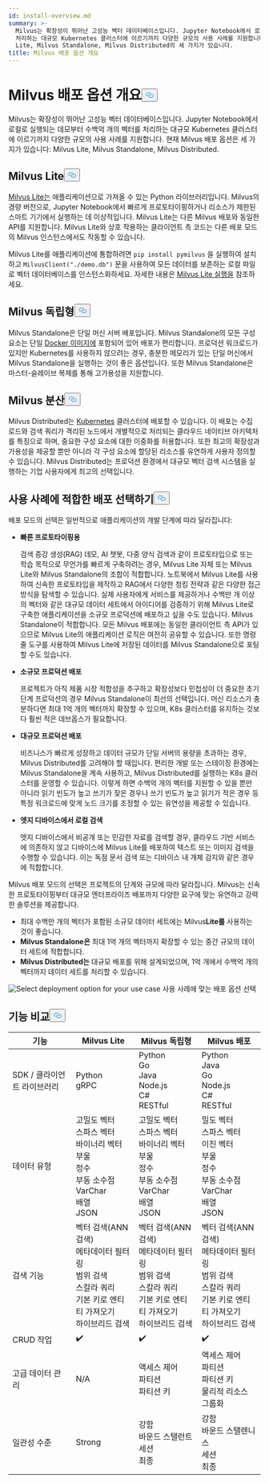 ```yaml
---
id: install-overview.md
summary: >-
  Milvus는 확장성이 뛰어난 고성능 벡터 데이터베이스입니다. Jupyter Notebook에서 로컬로 실행되는 데모부터 수백억 개의 벡터를
  처리하는 대규모 Kubernetes 클러스터에 이르기까지 다양한 규모의 사용 사례를 지원합니다. 현재 Milvus 배포 옵션은 Milvus
  Lite, Milvus Standalone, Milvus Distributed의 세 가지가 있습니다.
title: Milvus 배포 옵션 개요
---
```

<h1 id="Overview-of-Milvus-Deployment-Options" class="common-anchor-header">Milvus 배포 옵션 개요<button data-href="#Overview-of-Milvus-Deployment-Options" class="anchor-icon" translate="no">
      <svg translate="no"
        aria-hidden="true"
        focusable="false"
        height="20"
        version="1.1"
        viewBox="0 0 16 16"
        width="16"
      >
        <path
          fill="#0092E4"
          fill-rule="evenodd"
          d="M4 9h1v1H4c-1.5 0-3-1.69-3-3.5S2.55 3 4 3h4c1.45 0 3 1.69 3 3.5 0 1.41-.91 2.72-2 3.25V8.59c.58-.45 1-1.27 1-2.09C10 5.22 8.98 4 8 4H4c-.98 0-2 1.22-2 2.5S3 9 4 9zm9-3h-1v1h1c1 0 2 1.22 2 2.5S13.98 12 13 12H9c-.98 0-2-1.22-2-2.5 0-.83.42-1.64 1-2.09V6.25c-1.09.53-2 1.84-2 3.25C6 11.31 7.55 13 9 13h4c1.45 0 3-1.69 3-3.5S14.5 6 13 6z"
        ></path>
      </svg>
    </button></h1><p>Milvus는 확장성이 뛰어난 고성능 벡터 데이터베이스입니다. Jupyter Notebook에서 로컬로 실행되는 데모부터 수백억 개의 벡터를 처리하는 대규모 Kubernetes 클러스터에 이르기까지 다양한 규모의 사용 사례를 지원합니다. 현재 Milvus 배포 옵션은 세 가지가 있습니다: Milvus Lite, Milvus Standalone, Milvus Distributed.</p>
<h2 id="Milvus-Lite" class="common-anchor-header">Milvus Lite<button data-href="#Milvus-Lite" class="anchor-icon" translate="no">
      <svg translate="no"
        aria-hidden="true"
        focusable="false"
        height="20"
        version="1.1"
        viewBox="0 0 16 16"
        width="16"
      >
        <path
          fill="#0092E4"
          fill-rule="evenodd"
          d="M4 9h1v1H4c-1.5 0-3-1.69-3-3.5S2.55 3 4 3h4c1.45 0 3 1.69 3 3.5 0 1.41-.91 2.72-2 3.25V8.59c.58-.45 1-1.27 1-2.09C10 5.22 8.98 4 8 4H4c-.98 0-2 1.22-2 2.5S3 9 4 9zm9-3h-1v1h1c1 0 2 1.22 2 2.5S13.98 12 13 12H9c-.98 0-2-1.22-2-2.5 0-.83.42-1.64 1-2.09V6.25c-1.09.53-2 1.84-2 3.25C6 11.31 7.55 13 9 13h4c1.45 0 3-1.69 3-3.5S14.5 6 13 6z"
        ></path>
      </svg>
    </button></h2><p><a href="https://milvus.io/docs/milvus_lite.md">Milvus Lite는</a> 애플리케이션으로 가져올 수 있는 Python 라이브러리입니다. Milvus의 경량 버전으로, Jupyter Notebook에서 빠르게 프로토타이핑하거나 리소스가 제한된 스마트 기기에서 실행하는 데 이상적입니다. Milvus Lite는 다른 Milvus 배포와 동일한 API를 지원합니다. Milvus Lite와 상호 작용하는 클라이언트 측 코드는 다른 배포 모드의 Milvus 인스턴스에서도 작동할 수 있습니다.</p>
<p>Milvus Lite를 애플리케이션에 통합하려면 <code translate="no">pip install pymilvus</code> 을 실행하여 설치하고 <code translate="no">MilvusClient(&quot;./demo.db&quot;)</code> 문을 사용하여 모든 데이터를 보존하는 로컬 파일로 벡터 데이터베이스를 인스턴스화하세요. 자세한 내용은 <a href="https://milvus.io/docs/milvus_lite.md">Milvus Lite 실행을</a> 참조하세요.</p>
<h2 id="Milvus-Standalone" class="common-anchor-header">Milvus 독립형<button data-href="#Milvus-Standalone" class="anchor-icon" translate="no">
      <svg translate="no"
        aria-hidden="true"
        focusable="false"
        height="20"
        version="1.1"
        viewBox="0 0 16 16"
        width="16"
      >
        <path
          fill="#0092E4"
          fill-rule="evenodd"
          d="M4 9h1v1H4c-1.5 0-3-1.69-3-3.5S2.55 3 4 3h4c1.45 0 3 1.69 3 3.5 0 1.41-.91 2.72-2 3.25V8.59c.58-.45 1-1.27 1-2.09C10 5.22 8.98 4 8 4H4c-.98 0-2 1.22-2 2.5S3 9 4 9zm9-3h-1v1h1c1 0 2 1.22 2 2.5S13.98 12 13 12H9c-.98 0-2-1.22-2-2.5 0-.83.42-1.64 1-2.09V6.25c-1.09.53-2 1.84-2 3.25C6 11.31 7.55 13 9 13h4c1.45 0 3-1.69 3-3.5S14.5 6 13 6z"
        ></path>
      </svg>
    </button></h2><p>Milvus Standalone은 단일 머신 서버 배포입니다. Milvus Standalone의 모든 구성 요소는 단일 <a href="https://milvus.io/docs/install_standalone-docker.md">Docker 이미지에</a> 포함되어 있어 배포가 편리합니다. 프로덕션 워크로드가 있지만 Kubernetes를 사용하지 않으려는 경우, 충분한 메모리가 있는 단일 머신에서 Milvus Standalone을 실행하는 것이 좋은 옵션입니다. 또한 Milvus Standalone은 마스터-슬레이브 복제를 통해 고가용성을 지원합니다.</p>
<h2 id="Milvus-Distributed" class="common-anchor-header">Milvus 분산<button data-href="#Milvus-Distributed" class="anchor-icon" translate="no">
      <svg translate="no"
        aria-hidden="true"
        focusable="false"
        height="20"
        version="1.1"
        viewBox="0 0 16 16"
        width="16"
      >
        <path
          fill="#0092E4"
          fill-rule="evenodd"
          d="M4 9h1v1H4c-1.5 0-3-1.69-3-3.5S2.55 3 4 3h4c1.45 0 3 1.69 3 3.5 0 1.41-.91 2.72-2 3.25V8.59c.58-.45 1-1.27 1-2.09C10 5.22 8.98 4 8 4H4c-.98 0-2 1.22-2 2.5S3 9 4 9zm9-3h-1v1h1c1 0 2 1.22 2 2.5S13.98 12 13 12H9c-.98 0-2-1.22-2-2.5 0-.83.42-1.64 1-2.09V6.25c-1.09.53-2 1.84-2 3.25C6 11.31 7.55 13 9 13h4c1.45 0 3-1.69 3-3.5S14.5 6 13 6z"
        ></path>
      </svg>
    </button></h2><p>Milvus Distributed는 <a href="https://milvus.io/docs/install_cluster-milvusoperator.md">Kubernetes</a> 클러스터에 배포할 수 있습니다. 이 배포는 수집 로드와 검색 쿼리가 격리된 노드에서 개별적으로 처리되는 클라우드 네이티브 아키텍처를 특징으로 하며, 중요한 구성 요소에 대한 이중화를 허용합니다. 또한 최고의 확장성과 가용성을 제공할 뿐만 아니라 각 구성 요소에 할당된 리소스를 유연하게 사용자 정의할 수 있습니다. Milvus Distributed는 프로덕션 환경에서 대규모 벡터 검색 시스템을 실행하는 기업 사용자에게 최고의 선택입니다.</p>
<h2 id="Choose-the-Right-Deployment-for-Your-Use-Case" class="common-anchor-header">사용 사례에 적합한 배포 선택하기<button data-href="#Choose-the-Right-Deployment-for-Your-Use-Case" class="anchor-icon" translate="no">
      <svg translate="no"
        aria-hidden="true"
        focusable="false"
        height="20"
        version="1.1"
        viewBox="0 0 16 16"
        width="16"
      >
        <path
          fill="#0092E4"
          fill-rule="evenodd"
          d="M4 9h1v1H4c-1.5 0-3-1.69-3-3.5S2.55 3 4 3h4c1.45 0 3 1.69 3 3.5 0 1.41-.91 2.72-2 3.25V8.59c.58-.45 1-1.27 1-2.09C10 5.22 8.98 4 8 4H4c-.98 0-2 1.22-2 2.5S3 9 4 9zm9-3h-1v1h1c1 0 2 1.22 2 2.5S13.98 12 13 12H9c-.98 0-2-1.22-2-2.5 0-.83.42-1.64 1-2.09V6.25c-1.09.53-2 1.84-2 3.25C6 11.31 7.55 13 9 13h4c1.45 0 3-1.69 3-3.5S14.5 6 13 6z"
        ></path>
      </svg>
    </button></h2><p>배포 모드의 선택은 일반적으로 애플리케이션의 개발 단계에 따라 달라집니다:</p>
<ul>
<li><p><strong>빠른 프로토타이핑용</strong></p>
<p>검색 증강 생성(RAG) 데모, AI 챗봇, 다중 양식 검색과 같이 프로토타입으로 또는 학습 목적으로 무언가를 빠르게 구축하려는 경우, Milvus Lite 자체 또는 Milvus Lite와 Milvus Standalone의 조합이 적합합니다. 노트북에서 Milvus Lite를 사용하여 신속한 프로토타입을 제작하고 RAG에서 다양한 청킹 전략과 같은 다양한 접근 방식을 탐색할 수 있습니다. 실제 사용자에게 서비스를 제공하거나 수백만 개 이상의 벡터와 같은 대규모 데이터 세트에서 아이디어를 검증하기 위해 Milvus Lite로 구축한 애플리케이션을 소규모 프로덕션에 배포하고 싶을 수도 있습니다. Milvus Standalone이 적합합니다. 모든 Milvus 배포에는 동일한 클라이언트 측 API가 있으므로 Milvus Lite의 애플리케이션 로직은 여전히 공유할 수 있습니다. 또한 명령줄 도구를 사용하여 Milvus Lite에 저장된 데이터를 Milvus Standalone으로 포팅할 수도 있습니다.</p></li>
<li><p><strong>소규모 프로덕션 배포</strong></p>
<p>프로젝트가 아직 제품 시장 적합성을 추구하고 확장성보다 민첩성이 더 중요한 초기 단계 프로덕션의 경우 Milvus Standalone이 최선의 선택입니다. 머신 리소스가 충분하다면 최대 1억 개의 벡터까지 확장할 수 있으며, K8s 클러스터를 유지하는 것보다 훨씬 적은 데브옵스가 필요합니다.</p></li>
<li><p><strong>대규모 프로덕션 배포</strong></p>
<p>비즈니스가 빠르게 성장하고 데이터 규모가 단일 서버의 용량을 초과하는 경우, Milvus Distributed를 고려해야 할 때입니다. 편리한 개발 또는 스테이징 환경에는 Milvus Standalone을 계속 사용하고, Milvus Distributed를 실행하는 K8s 클러스터를 운영할 수 있습니다. 이렇게 하면 수백억 개의 벡터를 지원할 수 있을 뿐만 아니라 읽기 빈도가 높고 쓰기가 잦은 경우나 쓰기 빈도가 높고 읽기가 적은 경우 등 특정 워크로드에 맞게 노드 크기를 조정할 수 있는 유연성을 제공할 수 있습니다.</p></li>
<li><p><strong>엣지 디바이스에서 로컬 검색</strong></p>
<p>엣지 디바이스에서 비공개 또는 민감한 자료를 검색할 경우, 클라우드 기반 서비스에 의존하지 않고 디바이스에 Milvus Lite를 배포하여 텍스트 또는 이미지 검색을 수행할 수 있습니다. 이는 독점 문서 검색 또는 디바이스 내 개체 감지와 같은 경우에 적합합니다.</p></li>
</ul>
<p>Milvus 배포 모드의 선택은 프로젝트의 단계와 규모에 따라 달라집니다. Milvus는 신속한 프로토타이핑부터 대규모 엔터프라이즈 배포까지 다양한 요구에 맞는 유연하고 강력한 솔루션을 제공합니다.</p>
<ul>
<li>최대 수백만 개의 벡터가 포함된 소규모 데이터 세트에는 Milvus<strong>Lite를</strong> 사용하는 것이 좋습니다.</li>
<li><strong>Milvus Standalone은</strong> 최대 1억 개의 벡터까지 확장할 수 있는 중간 규모의 데이터 세트에 적합합니다.</li>
<li><strong>Milvus Distributed는</strong> 대규모 배포를 위해 설계되었으며, 1억 개에서 수백억 개의 벡터까지 데이터 세트를 처리할 수 있습니다.</li>
</ul>
<p>
  
   <span class="img-wrapper"> <img translate="no" src="/docs/v2.6.x/assets/select-deployment-option.png" alt="Select deployment option for your use case" class="doc-image" id="select-deployment-option-for-your-use-case" />
   </span> <span class="img-wrapper"> <span>사용 사례에 맞는 배포 옵션 선택</span> </span></p>
<h2 id="Comparison-on-functionalities" class="common-anchor-header">기능 비교<button data-href="#Comparison-on-functionalities" class="anchor-icon" translate="no">
      <svg translate="no"
        aria-hidden="true"
        focusable="false"
        height="20"
        version="1.1"
        viewBox="0 0 16 16"
        width="16"
      >
        <path
          fill="#0092E4"
          fill-rule="evenodd"
          d="M4 9h1v1H4c-1.5 0-3-1.69-3-3.5S2.55 3 4 3h4c1.45 0 3 1.69 3 3.5 0 1.41-.91 2.72-2 3.25V8.59c.58-.45 1-1.27 1-2.09C10 5.22 8.98 4 8 4H4c-.98 0-2 1.22-2 2.5S3 9 4 9zm9-3h-1v1h1c1 0 2 1.22 2 2.5S13.98 12 13 12H9c-.98 0-2-1.22-2-2.5 0-.83.42-1.64 1-2.09V6.25c-1.09.53-2 1.84-2 3.25C6 11.31 7.55 13 9 13h4c1.45 0 3-1.69 3-3.5S14.5 6 13 6z"
        ></path>
      </svg>
    </button></h2><table>
<thead>
<tr><th>기능</th><th>Milvus Lite</th><th>Milvus 독립형</th><th>Milvus 배포</th></tr>
</thead>
<tbody>
<tr><td>SDK / 클라이언트 라이브러리</td><td>Python<br/>gRPC</td><td>Python<br/>Go<br/>Java<br/>Node.js<br/>C#<br/>RESTful</td><td>Python<br/>Java<br/>Go<br/>Node.js<br/>C#<br/>RESTful</td></tr>
<tr><td>데이터 유형</td><td>고밀도 벡터<br/>스파스 벡터<br/>바이너리 벡터<br/>부울<br/>정수<br/>부동 소수점<br/>VarChar<br/>배열<br/>JSON</td><td>고밀도 벡터<br/>스파스 벡터<br/>바이너리 벡터<br/>부울<br/>정수<br/>부동 소수점<br/>VarChar<br/>배열<br/>JSON</td><td>밀도 벡터<br/>스파스 벡터<br/>이진 벡터<br/>부울<br/>정수<br/>부동 소수점<br/>VarChar<br/>배열<br/>JSON</td></tr>
<tr><td>검색 기능</td><td>벡터 검색(ANN 검색)<br/>메타데이터 필터링<br/>범위 검색<br/>스칼라 쿼리<br/>기본 키로 엔티티 가져오기<br/>하이브리드 검색</td><td>벡터 검색(ANN 검색)<br/>메타데이터 필터링<br/>범위 검색<br/>스칼라 쿼리<br/>기본 키로 엔티티 가져오기<br/>하이브리드 검색</td><td>벡터 검색(ANN 검색)<br/>메타데이터 필터링<br/>범위 검색<br/>스칼라 쿼리<br/>기본 키로 엔티티 가져오기<br/>하이브리드 검색</td></tr>
<tr><td>CRUD 작업</td><td>✔️</td><td>✔️</td><td>✔️</td></tr>
<tr><td>고급 데이터 관리</td><td>N/A</td><td>액세스 제어<br/>파티션<br/>파티션 키</td><td>액세스 제어<br/>파티션<br/>파티션 키<br/>물리적 리소스 그룹화</td></tr>
<tr><td>일관성 수준</td><td>Strong</td><td>강함<br/>바운드 스탤런트<br/>세션<br/>최종</td><td>강함<br/>바운드 스탤렌니스<br/>세션<br/>최종</td></tr>
</tbody>
</table>
